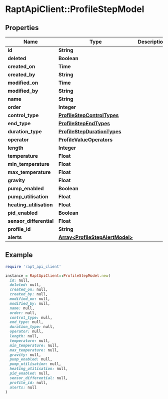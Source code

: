 # RaptApiClient::ProfileStepModel

## Properties

| Name | Type | Description | Notes |
| ---- | ---- | ----------- | ----- |
| **id** | **String** |  | [optional] |
| **deleted** | **Boolean** |  | [optional] |
| **created_on** | **Time** |  | [optional] |
| **created_by** | **String** |  | [optional] |
| **modified_on** | **Time** |  | [optional] |
| **modified_by** | **String** |  | [optional] |
| **name** | **String** |  | [optional] |
| **order** | **Integer** |  | [optional] |
| **control_type** | [**ProfileStepControlTypes**](ProfileStepControlTypes.md) |  | [optional] |
| **end_type** | [**ProfileStepEndTypes**](ProfileStepEndTypes.md) |  | [optional] |
| **duration_type** | [**ProfileStepDurationTypes**](ProfileStepDurationTypes.md) |  | [optional] |
| **operator** | [**ProfileValueOperators**](ProfileValueOperators.md) |  | [optional] |
| **length** | **Integer** |  | [optional] |
| **temperature** | **Float** |  | [optional] |
| **min_temperature** | **Float** |  | [optional] |
| **max_temperature** | **Float** |  | [optional] |
| **gravity** | **Float** |  | [optional] |
| **pump_enabled** | **Boolean** |  | [optional] |
| **pump_utilisation** | **Float** |  | [optional] |
| **heating_utilisation** | **Float** |  | [optional] |
| **pid_enabled** | **Boolean** |  | [optional] |
| **sensor_differential** | **Float** |  | [optional] |
| **profile_id** | **String** |  | [optional] |
| **alerts** | [**Array&lt;ProfileStepAlertModel&gt;**](ProfileStepAlertModel.md) |  | [optional] |

## Example

```ruby
require 'rapt_api_client'

instance = RaptApiClient::ProfileStepModel.new(
  id: null,
  deleted: null,
  created_on: null,
  created_by: null,
  modified_on: null,
  modified_by: null,
  name: null,
  order: null,
  control_type: null,
  end_type: null,
  duration_type: null,
  operator: null,
  length: null,
  temperature: null,
  min_temperature: null,
  max_temperature: null,
  gravity: null,
  pump_enabled: null,
  pump_utilisation: null,
  heating_utilisation: null,
  pid_enabled: null,
  sensor_differential: null,
  profile_id: null,
  alerts: null
)
```

